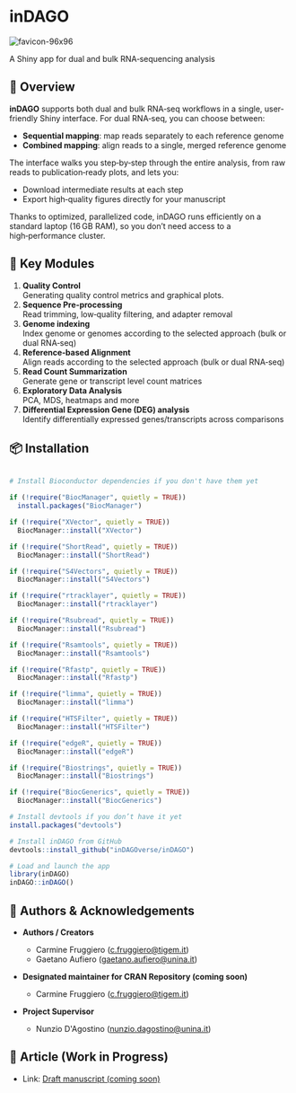 # inDAGO
![favicon-96x96](https://github.com/user-attachments/assets/4d325017-c452-4e8d-95a7-12f1f7ccd6f7)

A Shiny app for dual and bulk RNA‑sequencing analysis

## 🚀 Overview

**inDAGO** supports both dual and bulk RNA‑seq workflows in a single, user-friendly Shiny interface. For dual RNA‑seq, you can choose between:

- **Sequential mapping**: map reads separately to each reference genome  
- **Combined mapping**: align reads to a single, merged reference genome

The interface walks you step‑by‑step through the entire analysis, from raw reads to publication‑ready plots, and lets you:

- Download intermediate results at each step  
- Export high‑quality figures directly for your manuscript  

Thanks to optimized, parallelized code, inDAGO runs efficiently on a standard laptop (16 GB RAM), so you don’t need access to a high‑performance cluster.

## 🔧 Key Modules

1. **Quality Control**  
   Generating quality control metrics and graphical plots.
2. **Sequence Pre‑processing**  
   Read trimming, low‑quality filtering, and adapter removal
3. **Genome indexing**  
   Index genome or genomes according to the selected approach (bulk or dual RNA‑seq)
4. **Reference‑based Alignment**  
   Align reads according to the selected approach (bulk or dual RNA‑seq) 
5. **Read Count Summarization**  
   Generate gene or transcript level count matrices  
6. **Exploratory Data Analysis**  
   PCA, MDS, heatmaps and more  
7. **Differential Expression Gene (DEG) analysis**  
   Identify differentially expressed genes/transcripts across comparisons

## 📦 Installation

```r

# Install Bioconductor dependencies if you don't have them yet

if (!require("BiocManager", quietly = TRUE))
  install.packages("BiocManager")

if (!require("XVector", quietly = TRUE))
  BiocManager::install("XVector")

if (!require("ShortRead", quietly = TRUE))
  BiocManager::install("ShortRead")

if (!require("S4Vectors", quietly = TRUE))
  BiocManager::install("S4Vectors")

if (!require("rtracklayer", quietly = TRUE))
  BiocManager::install("rtracklayer")

if (!require("Rsubread", quietly = TRUE))
  BiocManager::install("Rsubread")

if (!require("Rsamtools", quietly = TRUE))
  BiocManager::install("Rsamtools")

if (!require("Rfastp", quietly = TRUE))
  BiocManager::install("Rfastp")

if (!require("limma", quietly = TRUE))
  BiocManager::install("limma")

if (!require("HTSFilter", quietly = TRUE))
  BiocManager::install("HTSFilter")

if (!require("edgeR", quietly = TRUE))
  BiocManager::install("edgeR")

if (!require("Biostrings", quietly = TRUE))
  BiocManager::install("Biostrings")

if (!require("BiocGenerics", quietly = TRUE))
  BiocManager::install("BiocGenerics")

# Install devtools if you don’t have it yet
install.packages("devtools")     

# Install inDAGO from GitHub
devtools::install_github("inDAGOverse/inDAGO")

# Load and launch the app
library(inDAGO)
inDAGO::inDAGO()
```

## 👥 Authors & Acknowledgements

- **Authors / Creators**  
  - Carmine Fruggiero (c.fruggiero@tigem.it)  
  - Gaetano Aufiero (gaetano.aufiero@unina.it)

- **Designated maintainer for CRAN Repository (coming soon)**  
  - Carmine Fruggiero (c.fruggiero@tigem.it)

- **Project Supervisor**  
  - Nunzio D'Agostino (nunzio.dagostino@unina.it)

## 📄 Article (Work in Progress)

- Link: [Draft manuscript (coming soon)](URL)
